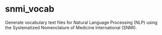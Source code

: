 # snmi_vocab
Generate vocabulary text files for Natural Language Processing (NLP) using the Systematized Nomenclature of Medicine International (SNMI).
